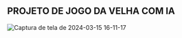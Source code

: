 ## PROJETO DE JOGO DA VELHA COM IA



![Captura de tela de 2024-03-15 16-11-17](https://github.com/MoacyrKennedy/PROJETO/assets/105392455/ba3a985b-67c7-45e6-ae87-fa266522ef34)
